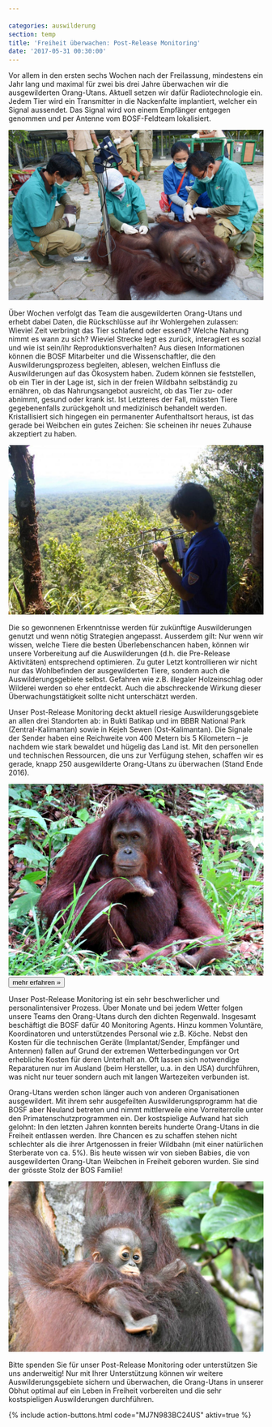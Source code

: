 ```yaml
---

categories: auswilderung
section: temp
title: 'Freiheit überwachen: Post-Release Monitoring'
date: '2017-05-31 00:30:00'
---
```

Vor allem in den ersten sechs Wochen nach der Freilassung, mindestens ein Jahr lang und maximal für zwei bis drei Jahre überwachen wir die ausgewilderten Orang-Utans. Aktuell setzen wir dafür Radiotechnologie ein. Jedem Tier wird ein Transmitter in die Nackenfalte implantiert, welcher ein Signal aussendet. Das Signal wird von einem Empfänger entgegen genommen und per Antenne vom BOSF-Feldteam lokalisiert.

![](uploads/2017/03/05/Foto%201%20(Sedation)%20BOS_0558%20copy%20%20-%20Indrayana.jpg)

Über Wochen verfolgt das Team die ausgewilderten Orang-Utans und erhebt dabei Daten, die Rückschlüsse auf ihr Wohlergehen zulassen: Wieviel Zeit verbringt das Tier schlafend oder essend? Welche Nahrung nimmt es wann zu sich? Wieviel Strecke legt es zurück, interagiert es sozial und wie ist sein/ihr Reproduktionsverhalten? Aus diesen Informationen können die BOSF Mitarbeiter und die Wissenschaftler, die den Auswilderungsprozess begleiten, ablesen, welchen Einfluss die Auswilderungen auf das Ökosystem haben. Zudem können sie feststellen, ob ein Tier in der Lage ist, sich in der freien Wildbahn selbständig zu ernähren, ob das Nahrungsangebot ausreicht, ob das Tier zu- oder abnimmt, gesund oder krank ist. Ist Letzteres der Fall, müssten Tiere gegebenenfalls zurückgeholt und medizinisch behandelt werden. Kristallisiert sich hingegen ein permanenter Aufenthaltsort heraus, ist das gerade bei Weibchen ein gutes Zeichen: Sie scheinen ihr neues Zuhause akzeptiert zu haben.

![](uploads/2017/03/05/schutzgebiete_Bukit_Batiukap_PRM.jpg)

Die so gewonnenen Erkenntnisse werden für zukünftige Auswilderungen genutzt und wenn nötig Strategien angepasst. Ausserdem gilt: Nur wenn wir wissen, welche Tiere die besten Überlebenschancen haben, können wir unsere Vorbereitung auf die Auswilderungen (d.h. die Pre-Release Aktivitäten) entsprechend optimieren. Zu guter Letzt kontrollieren wir nicht nur das Wohlbefinden der ausgewilderten Tiere, sondern auch die Auswilderungsgebiete selbst. Gefahren wie z.B. illegaler Holzeinschlag oder Wilderei werden so eher entdeckt. Auch die abschreckende Wirkung dieser Überwachungstätigkeit sollte nicht unterschätzt werden.

Unser Post-Release Monitoring deckt aktuell riesige Auswilderungsgebiete an allen drei Standorten ab: in Bukti Batikap und im BBBR National Park (Zentral-Kalimantan) sowie in Kejeh Sewen (Ost-Kalimantan). Die Signale der Sender haben eine Reichweite von 400 Metern bis 5 Kilometern – je nachdem wie stark bewaldet und hügelig das Land ist. Mit den personellen und technischen Ressourcen, die uns zur Verfügung stehen, schaffen wir es gerade, knapp 250 ausgewilderte Orang-Utans zu überwachen (Stand Ende 2016).

![](uploads/2017/03/05/Casey%20by%20awal.JPG) [<button class="bos-button large info float-right space-left">mehr erfahren »</button>](technische-details.html) 

Unser Post-Release Monitoring ist ein sehr beschwerlicher und personalintensiver Prozess. Über Monate und bei jedem Wetter folgen unsere Teams den Orang-Utans durch den dichten Regenwald. Insgesamt beschäftigt die BOSF dafür 40 Monitoring Agents. Hinzu kommen Voluntäre, Koordinatoren und unterstützendes Personal wie z.B. Köche. Nebst den Kosten für die technischen Geräte (Implantat/Sender, Empfänger und Antennen) fallen auf Grund der extremen Wetterbedingungen vor Ort erhebliche Kosten für deren Unterhalt an. Oft lassen sich notwendige Reparaturen nur im Ausland (beim Hersteller, u.a. in den USA) durchführen, was nicht nur teuer sondern auch mit langen Wartezeiten verbunden ist.

Orang-Utans werden schon länger auch von anderen Organisationen ausgewildert. Mit ihrem sehr ausgefeilten Auswilderungsprogramm hat die BOSF aber Neuland betreten und nimmt mittlerweile eine Vorreiterrolle unter den Primatenschutzprogrammen ein. Der kostspielige Aufwand hat sich gelohnt: In den letzten Jahren konnten bereits hunderte Orang-Utans in die Freiheit entlassen werden. Ihre Chancen es zu schaffen stehen nicht schlechter als die ihrer Artgenossen in freier Wildbahn (mit einer natürlichen Sterberate von ca. 5%). Bis heute wissen wir von sieben Babies, die von ausgewilderten Orang-Utan Weibchen in Freiheit geboren wurden. Sie sind der grösste Stolz der BOS Familie!

![](uploads/2017/03/05/Bayi%20lesan%20by%20penny%202.jpg)

Bitte spenden Sie für unser Post-Release Monitoring oder unterstützen Sie uns anderweitig! Nur mit Ihrer Unterstützung können wir weitere Auswilderungsgebiete sichern und überwachen, die Orang-Utans in unserer Obhut optimal auf ein Leben in Freiheit vorbereiten und die sehr kostspieligen Auswilderungen durchführen.

{% include action-buttons.html code="MJ7N983BC24US" aktiv=true %}
